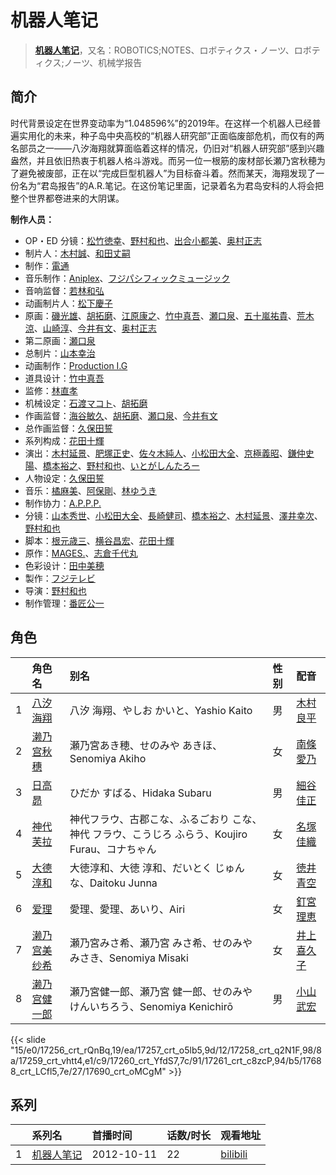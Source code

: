 # 机器人笔记


> <u>**[机器人笔记](https://bgm.tv/subject/37673)**</u>，又名：ROBOTICS;NOTES、ロボティクス・ノーツ、ロボティクス;ノーツ、机械学报告

## 简介

时代背景设定在世界变动率为“1.048596%”的2019年。在这样一个机器人已经普遍实用化的未来，种子岛中央高校的“机器人研究部”正面临废部危机，而仅有的两名部员之一——八汐海翔就算面临着这样的情况，仍旧对“机器人研究部”感到兴趣盎然，并且依旧热衷于机器人格斗游戏。而另一位一根筋的废材部长瀬乃宮秋穂为了避免被废部，正在以“完成巨型机器人”为目标奋斗着。然而某天，海翔发现了一份名为“君岛报告”的A.R.笔记。在这份笔记里面，记录着名为君岛安科的人将会把整个世界都卷进来的大阴谋。

**制作人员：**
- OP・ED 分镜：[松竹徳幸](https://bgm.tv/person/2878)、[野村和也](https://bgm.tv/person/9860)、[出合小都美](https://bgm.tv/person/15844)、[奥村正志](https://bgm.tv/person/9239)
- 制片人：[木村誠](https://bgm.tv/person/15662)、[和田丈嗣](https://bgm.tv/person/38222)
- 制作：[電通](https://bgm.tv/person/221)
- 音乐制作：[Aniplex](https://bgm.tv/person/645)、[フジパシフィックミュージック](https://bgm.tv/person/363)
- 音响监督：[若林和弘](https://bgm.tv/person/564)
- 动画制片人：[松下慶子](https://bgm.tv/person/33550)
- 原画：[磯光雄](https://bgm.tv/person/3147)、[胡拓磨](https://bgm.tv/person/18169)、[江原康之](https://bgm.tv/person/12506)、[竹中真吾](https://bgm.tv/person/13032)、[瀬口泉](https://bgm.tv/person/33643)、[五十嵐祐貴](https://bgm.tv/person/25656)、[荒木涼](https://bgm.tv/person/12444)、[山崎淳](https://bgm.tv/person/29725)、[今井有文](https://bgm.tv/person/12507)、[奥村正志](https://bgm.tv/person/9239)
- 第二原画：[瀬口泉](https://bgm.tv/person/33643)
- 总制片：[山本幸治](https://bgm.tv/person/24336)
- 动画制作：[Production I.G](https://bgm.tv/person/1286)
- 道具设计：[竹中真吾](https://bgm.tv/person/13032)
- 监修：[林直孝](https://bgm.tv/person/6028)
- 机械设定：[石渡マコト](https://bgm.tv/person/8766)、[胡拓磨](https://bgm.tv/person/18169)
- 作画监督：[海谷敏久](https://bgm.tv/person/843)、[胡拓磨](https://bgm.tv/person/18169)、[瀬口泉](https://bgm.tv/person/33643)、[今井有文](https://bgm.tv/person/12507)
- 总作画监督：[久保田誓](https://bgm.tv/person/2650)
- 系列构成：[花田十輝](https://bgm.tv/person/262)
- 演出：[木村延景](https://bgm.tv/person/13112)、[肥塚正史](https://bgm.tv/person/23098)、[佐々木純人](https://bgm.tv/person/16011)、[小松田大全](https://bgm.tv/person/15478)、[京極義昭](https://bgm.tv/person/14472)、[鎌仲史陽](https://bgm.tv/person/13521)、[橋本裕之](https://bgm.tv/person/13018)、[野村和也](https://bgm.tv/person/9860)、[いとがしんたろー](https://bgm.tv/person/2612)
- 人物设定：[久保田誓](https://bgm.tv/person/2650)
- 音乐：[橘麻美](https://bgm.tv/person/11082)、[阿保剛](https://bgm.tv/person/7337)、[林ゆうき](https://bgm.tv/person/9055)
- 制作协力：[A.P.P.P.](https://bgm.tv/person/718)
- 分镜：[山本秀世](https://bgm.tv/person/11876)、[小松田大全](https://bgm.tv/person/15478)、[長崎健司](https://bgm.tv/person/6859)、[橋本裕之](https://bgm.tv/person/13018)、[木村延景](https://bgm.tv/person/13112)、[澤井幸次](https://bgm.tv/person/909)、[野村和也](https://bgm.tv/person/9860)
- 脚本：[根元歳三](https://bgm.tv/person/2661)、[横谷昌宏](https://bgm.tv/person/3296)、[花田十輝](https://bgm.tv/person/262)
- 原作：[MAGES.](https://bgm.tv/person/7946)、[志倉千代丸](https://bgm.tv/person/417)
- 色彩设计：[田中美穂](https://bgm.tv/person/25146)
- 製作：[フジテレビ](https://bgm.tv/person/277)
- 导演：[野村和也](https://bgm.tv/person/9860)
- 制作管理：[番匠公一](https://bgm.tv/person/55573)

## 角色

|     |   角色名   |   别名  | 性别 |  配音  |
|:--- |:------  |:----      |:---  |:--   |
| 1 | [八汐海翔](https://bgm.tv/character/17256) | 八汐 海翔、やしお かいと、Yashio Kaito | 男 | [木村良平](https://bgm.tv/person/4994) |
| 2 | [濑乃宫秋穗](https://bgm.tv/character/17257) | 瀬乃宮あき穂、せのみや あきほ、Senomiya Akiho | 女 | [南條愛乃](https://bgm.tv/person/4792) |
| 3 | [日高昴](https://bgm.tv/character/17258) | ひだか すばる、Hidaka Subaru | 男 | [細谷佳正](https://bgm.tv/person/4982) |
| 4 | [神代芙拉](https://bgm.tv/character/17259) | 神代フラウ、古郡こな、ふるごおり こな、神代 フラウ、こうじろ ふらう、Koujiro Furau、コナちゃん | 女 | [名塚佳織](https://bgm.tv/person/3922) |
| 5 | [大德淳和](https://bgm.tv/character/17260) | 大徳淳和、大徳 淳和、だいとく じゅんな、Daitoku Junna | 女 | [徳井青空](https://bgm.tv/person/7278) |
| 6 | [爱理](https://bgm.tv/character/17261) | 愛理、愛理、あいり、Airi | 女 | [釘宮理恵](https://bgm.tv/person/3936) |
| 7 | [濑乃宫美纱希](https://bgm.tv/character/17688) | 瀬乃宮みさ希、瀬乃宮 みさ希、せのみや みさき、Senomiya Misaki | 女 | [井上喜久子](https://bgm.tv/person/3945) |
| 8 | [濑乃宫健一郎](https://bgm.tv/character/17690) | 瀬乃宮健一郎、瀬乃宮 健一郎、せのみや けんいちろう、Senomiya Kenichirō | 男 | [小山武宏](https://bgm.tv/person/5335) |

{{< slide "15/e0/17256_crt_rQnBq,19/ea/17257_crt_o5lb5,9d/12/17258_crt_q2N1F,98/8a/17259_crt_vhtt4,e1/c9/17260_crt_YfdS7,7c/91/17261_crt_c8zcP,94/b5/17688_crt_LCfl5,7e/27/17690_crt_oMCgM" >}}

## 系列

|     |   系列名   |   首播时间  | 话数/时长  | 观看地址 |
|:---  |:------    |:----      |:---       |:---  |
| 1 |[机器人笔记](https://bgm.tv/subject/37673)| 2012-10-11 | 22 | [bilibili](https://www.bilibili.com/bangumi/play/ep388137)  |



